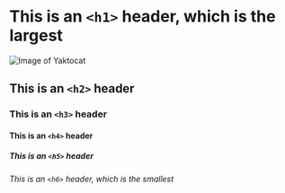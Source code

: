 # This is an `<h1>` header, which is the largest
![Image of Yaktocat](https://octodex.github.com/images/yaktocat.png)

## This is an `<h2>` header

### This is an `<h3>` header

#### This is an `<h4>` header

##### This is an `<h5>` header

###### This is an `<h6>` header, which is the smallest
